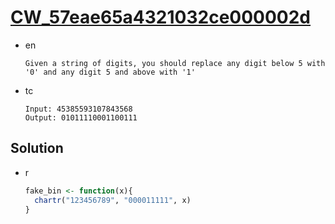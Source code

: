 # [CW_57eae65a4321032ce000002d](https://www.codewars.com/kata/57eae65a4321032ce000002d)

* en

  ```en
  Given a string of digits, you should replace any digit below 5 with '0' and any digit 5 and above with '1'
  ```

* tc

  ```tc
  Input: 45385593107843568
  Output: 01011110001100111
  ```

## Solution

* r

  ```r
  fake_bin <- function(x){
    chartr("123456789", "000011111", x)
  }
  ```
